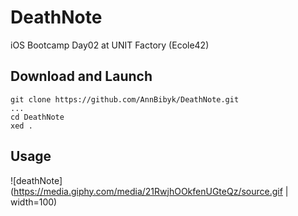 # DeathNote

iOS Bootcamp Day02 at UNIT Factory (Ecole42)

## Download and Launch

```
git clone https://github.com/AnnBibyk/DeathNote.git
...
cd DeathNote
xed .
```

## Usage

![deathNote](https://media.giphy.com/media/21RwjhOOkfenUGteQz/source.gif | width=100)

